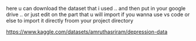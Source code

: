 here u can download the dataset that i used .. and then put in your google drive .. or just edit on the part that u will import if you wanna use vs code or else to import it directly froom your project directory 

https://www.kaggle.com/datasets/amruthasriram/depression-data
 
